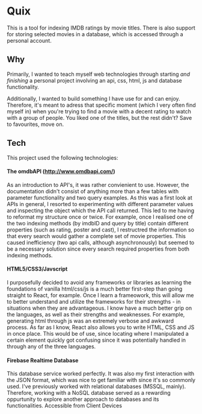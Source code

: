 # Quix
This is a tool for indexing IMDB ratings by movie titles. There is also support for storing selected movies in a database, which is accessed through a personal account.

## Why
Primarily, I wanted to teach myself web technologies through starting _and finishing_ a personal project involving an api, css, html, js and database functionality.

Additionally, I wanted to build something I have use for and can enjoy. Therefore, it's meant to adress that specific moment (which I very often find myself in) when you're trying to find a movie with a decent rating to watch with a group of people. You liked one of the titles, but the rest  didn't? Save to favourites, move on.

## Tech
This project used the following technologies:

#### The omdbAPI (http://www.omdbapi.com/)
As an introduction to API's, it was rather convienient to use. However, the documentation didn't consist of anything more than a few tables with parameter functionality and two query examples. As this was a first look at APIs in general, I resorted to experimenting with different parameter values and inspecting the object which the API call returned. This led to me having to reformat my structure once or twice. For example, once I realised one of the two indexing methods (by imdbID and query by title) contain different properties (such as rating, poster and cast), I restructred the information so that every search would gather a complete set of movie properties. This caused inefficiency (two api calls, although asynchronously) but seemed to be a necessary solution since every search required properties from both indexing methods.

#### HTML5/CSS3/Javscript
I purposefully decided to avoid any frameworks or libraries as learning the foundations of vanilla html/css/js is a much better first-step than going straight to React, for example. Once I learn a frameowork, this will allow me to better understand and utilize the frameworks for their strengths - in situations when they are advantageous.  I know have a much better grip on the languages, as well as their strengths and weaknesses. For example, generating html through js was an extremely verbose and awkward process. As far as I know, React also allows you to write HTML, CSS and JS in once place. This would be of use, since locating where I manipulated a certain element quickly got confusing since it was potentially handled in through any of the three languages. 

#### Firebase Realtime Database
This database service worked perfectly. It was also my first interaction with the JSON format, which was nice to get familiar with since it's so commonly used. I've previously worked with relational databases (MSSQL, mainly). Therefore, working with a NoSQL database served as a rewarding oppurtunity to explore another approach to databases and its functionalities.
Accessible from Client Devices


